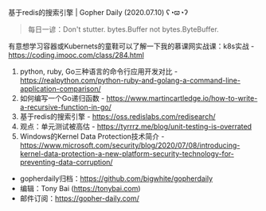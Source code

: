 基于redis的搜索引擎 | Gopher Daily (2020.07.10) ʕ◔ϖ◔ʔ

>每日一谚：Don't stutter. bytes.Buffer not bytes.ByteBuffer.

有意想学习容器或Kubernets的童鞋可以了解一下我的慕课网实战课：k8s实战 - https://coding.imooc.com/class/284.html

1. python, ruby, Go三种语言的命令行应用开发对比 - https://realpython.com/python-ruby-and-golang-a-command-line-application-comparison/
2. 如何编写一个Go递归函数 - https://www.martincartledge.io/how-to-write-a-recursive-function-in-go/
3. 基于redis的搜索引擎 - https://oss.redislabs.com/redisearch/
4. 观点：单元测试被高估 - https://tyrrrz.me/blog/unit-testing-is-overrated
5. Windows的Kernel Data Protection技术简介 - https://www.microsoft.com/security/blog/2020/07/08/introducing-kernel-data-protection-a-new-platform-security-technology-for-preventing-data-corruption/


* gopherdaily归档：https://github.com/bigwhite/gopherdaily
* 编辑：Tony Bai (https://tonybai.com)
* 邮件订阅：https://gopher-daily.com/



